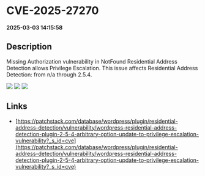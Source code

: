 # CVE-2025-27270

**2025-03-03 14:15:58**

## Description
Missing Authorization vulnerability in NotFound Residential Address Detection allows Privilege Escalation. This issue affects Residential Address Detection: from n/a through 2.5.4.

![](https://img.shields.io/static/v1?label=Score&message=9.8&color=red)
![](https://img.shields.io/static/v1?label=Severity&message=CRITICAL&color=red)
![](https://img.shields.io/static/v1?label=CWE&message=Auth&color=green)

## Links
- [https://patchstack.com/database/wordpress/plugin/residential-address-detection/vulnerability/wordpress-residential-address-detection-plugin-2-5-4-arbitrary-option-update-to-privilege-escalation-vulnerability?_s_id=cve](https://patchstack.com/database/wordpress/plugin/residential-address-detection/vulnerability/wordpress-residential-address-detection-plugin-2-5-4-arbitrary-option-update-to-privilege-escalation-vulnerability?_s_id=cve)
